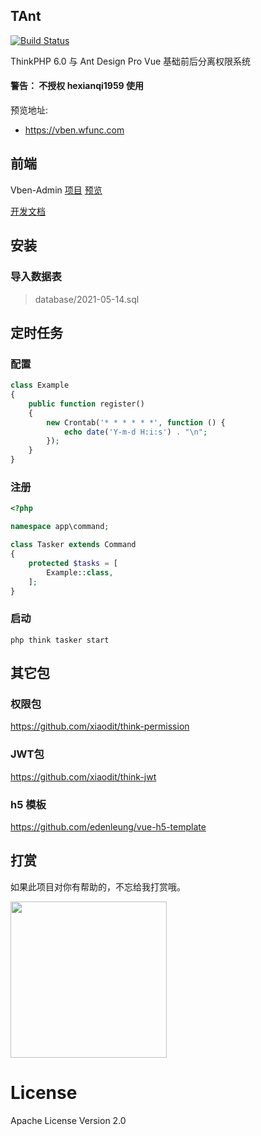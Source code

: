 ## TAnt

[![Build Status](https://travis-ci.org/edenleung/think-admin.svg?branch=6.0)](https://travis-ci.org/edenleung/think-admin)

ThinkPHP 6.0 与 Ant Design Pro Vue 基础前后分离权限系统

#### 警告： 不授权 hexianqi1959 使用

预览地址: 
 * https://vben.wfunc.com

## 前端 
Vben-Admin [项目](https://github.com/edenleung/think-vben-admin) [预览](https://vben.wfunc.com)

[开发文档](https://vvbin.cn/doc-next/)


## 安装

### 导入数据表
> database/2021-05-14.sql

## 定时任务

### 配置
```php
class Example
{
    public function register()
    {
        new Crontab('* * * * * *', function () {
            echo date('Y-m-d H:i:s') . "\n";
        });
    }
}
```

### 注册

```php
<?php

namespace app\command;

class Tasker extends Command
{
    protected $tasks = [
        Example::class,
    ];
}

```

### 启动

`php think tasker start`

## 其它包
### 权限包
https://github.com/xiaodit/think-permission

### JWT包
https://github.com/xiaodit/think-jwt

### h5 模板
https://github.com/edenleung/vue-h5-template

## 打赏
如果此项目对你有帮助的，不忘给我打赏哦。

<div>
    <img src="./static/author.png" width="250" />
</div>

# License
Apache License Version 2.0
